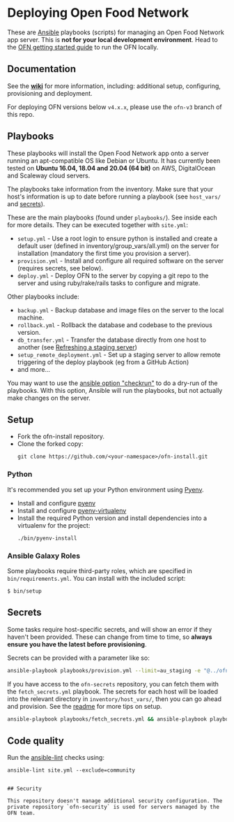 Deploying Open Food Network
===========================

These are [Ansible](http://docs.ansible.com/ansible/) playbooks (scripts) for managing an Open Food Network app server. This is **not for your local development environment**. Head to the [OFN getting started guide](https://github.com/openfoodfoundation/openfoodnetwork/blob/master/GETTING_STARTED.md) to run the OFN locally.

## Documentation
See the [**wiki**](https://github.com/openfoodfoundation/ofn-install/wiki) for more information, including: additional setup, configuring, provisioning and deployment.

For deploying OFN versions below `v4.x.x`, please use the `ofn-v3` branch of this repo.

## Playbooks

These playbooks will install the Open Food Network app onto a server running an apt-compatible OS like Debian or Ubuntu. It has currently been tested on **Ubuntu 16.04, 18.04 and 20.04 (64 bit)** on AWS, DigitalOcean and Scaleway cloud servers.

The playbooks take information from the inventory. Make sure that your host's information is up to date before running a playbook (see `host_vars/` and [secrets](#secrets)).

These are the main playbooks (found under `playbooks/`). See inside each for more details. They can be executed together with `site.yml`:

* `setup.yml` - Use a root login to ensure python is installed and create a default user (defined in inventory/group_vars/all.yml) on the server for installation (mandatory the first time you provision a server).
* `provision.yml` - Install and configure all required software on the server (requires secrets, see below).
* `deploy.yml` - Deploy OFN to the server by copying a git repo to the server and using ruby/rake/rails tasks to configure and migrate.

Other playbooks include:
* `backup.yml` - Backup database and image files on the server to the local machine.
* `rollback.yml` - Rollback the database and codebase to the previous version.
* `db_transfer.yml` - Transfer the database directly from one host to another (see [Refreshing a staging server](https://github.com/openfoodfoundation/ofn-install/wiki/Refreshing-a-staging-server))
* `setup_remote_deployment.yml` - Set up a staging server to allow remote triggering of the deploy playbook (eg from a GitHub Action)
* and more...

You may want to use the [ansible option "checkrun"](http://docs.ansible.com/playbooks_checkmode.html) to do a dry-run of the playbooks. With this option, Ansible will run the playbooks, but not actually make changes on the server.


## Setup

* Fork the ofn-install repository.
* Clone the forked copy:
  ```
  git clone https://github.com/<your-namespace>/ofn-install.git
  ```

### Python

It's recommended you set up your Python environment using [Pyenv](https://github.com/pyenv/pyenv).

* Install and configure [pyenv](https://github.com/pyenv/pyenv)
* Install and configure [pyenv-virtualenv](https://github.com/pyenv/pyenv-virtualenv)
* Install the required Python version and install dependencies into a virtualenv for the project:
  ```
  ./bin/pyenv-install
  ```

### Ansible Galaxy Roles

Some playbooks require third-party roles, which are specified in `bin/requirements.yml`. You can install with the included script:

```
$ bin/setup
```

## Secrets

Some tasks require host-specific secrets, and will show an error if they haven't been provided. These can change from time to time, so **always ensure you have the latest before provisioning**.

Secrets can be provided with a parameter like so:

```sh
ansible-playbook playbooks/provision.yml --limit=au_staging -e "@../ofn-secrets/au_staging/secrets.yml" --ask-vault-pass
```

If you have access to the `ofn-secrets` repository, you can fetch them with the `fetch_secrets.yml` playbook. The secrets for each host will be loaded into the relevant directory in `inventory/host_vars/`, then you can go ahead and provision. See the [readme](https://github.com/openfoodfoundation/ofn-secrets/#readme) for more tips on setup.

```sh
ansible-playbook playbooks/fetch_secrets.yml && ansible-playbook playbooks/provision.yml
```

## Code quality

Run the [ansible-lint](https://github.com/willthames/ansible-lint) checks using:
```
ansible-lint site.yml --exclude=community
```

~~~This is also run in CI.~~~

## Security

This repository doesn't manage additional security configuration. The private repository `ofn-security` is used for servers managed by the OFN team.
